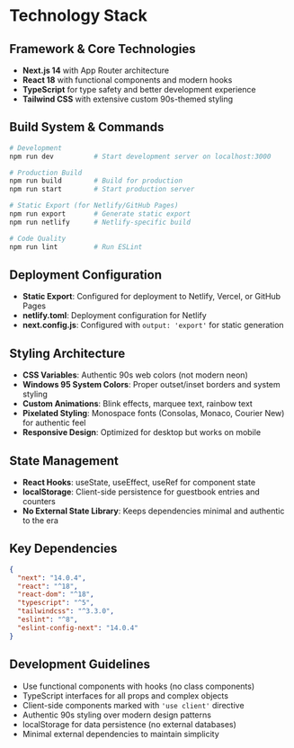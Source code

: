 # Technology Stack

## Framework & Core Technologies
- **Next.js 14** with App Router architecture
- **React 18** with functional components and modern hooks
- **TypeScript** for type safety and better development experience
- **Tailwind CSS** with extensive custom 90s-themed styling

## Build System & Commands
```bash
# Development
npm run dev          # Start development server on localhost:3000

# Production Build
npm run build        # Build for production
npm run start        # Start production server

# Static Export (for Netlify/GitHub Pages)
npm run export       # Generate static export
npm run netlify      # Netlify-specific build

# Code Quality
npm run lint         # Run ESLint
```

## Deployment Configuration
- **Static Export**: Configured for deployment to Netlify, Vercel, or GitHub Pages
- **netlify.toml**: Deployment configuration for Netlify
- **next.config.js**: Configured with `output: 'export'` for static generation

## Styling Architecture
- **CSS Variables**: Authentic 90s web colors (not modern neon)
- **Windows 95 System Colors**: Proper outset/inset borders and system styling
- **Custom Animations**: Blink effects, marquee text, rainbow text
- **Pixelated Styling**: Monospace fonts (Consolas, Monaco, Courier New) for authentic feel
- **Responsive Design**: Optimized for desktop but works on mobile

## State Management
- **React Hooks**: useState, useEffect, useRef for component state
- **localStorage**: Client-side persistence for guestbook entries and counters
- **No External State Library**: Keeps dependencies minimal and authentic to the era

## Key Dependencies
```json
{
  "next": "14.0.4",
  "react": "^18",
  "react-dom": "^18",
  "typescript": "^5",
  "tailwindcss": "^3.3.0",
  "eslint": "^8",
  "eslint-config-next": "14.0.4"
}
```

## Development Guidelines
- Use functional components with hooks (no class components)
- TypeScript interfaces for all props and complex objects
- Client-side components marked with `'use client'` directive
- Authentic 90s styling over modern design patterns
- localStorage for data persistence (no external databases)
- Minimal external dependencies to maintain simplicity